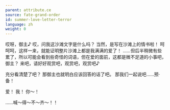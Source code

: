 ```yaml
---
parent: attribute.ce
source: fate-grand-order
id: summer-love-letter-terror
language: zh
weight: 0
---
```


哎呀，御主♪
哎，问我这沙滩文字是什么吗？
当然，是写在沙滩上的情书啦！
呵呵呵，这样一来，就能证明整片沙滩上都是我满满的爱了！
……但后半稍微有些累了，所以可能会看到些奇怪的词语，但在爱的面前，这都是微不足道的小事吧，御主？
来吧，请好好观赏吧，观赏吧，观赏吧♪

充分看清楚了吧？
那御主也就明白应该回答的话了吧。
那我们一起说吧……预·备！

爱！
我！
你～！

……喊～得～不～齐～！！
